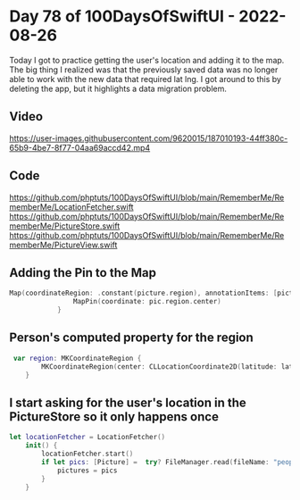 # Day 78 of 100DaysOfSwiftUI - 2022-08-26

Today I got to practice getting the user's location and adding it to the map.  The big thing I realized was that the previously saved data was no longer able to work with the new data that required lat lng.  I got around to this by deleting the app, but it highlights a data migration problem.


## Video

https://user-images.githubusercontent.com/9620015/187010193-44ff380c-65b9-4be7-8f77-04aa69accd42.mp4

## Code 

https://github.com/phptuts/100DaysOfSwiftUI/blob/main/RememberMe/RememberMe/LocationFetcher.swift
https://github.com/phptuts/100DaysOfSwiftUI/blob/main/RememberMe/RememberMe/PictureStore.swift
https://github.com/phptuts/100DaysOfSwiftUI/blob/main/RememberMe/RememberMe/PictureView.swift

## Adding the Pin to the Map

```swift
Map(coordinateRegion: .constant(picture.region), annotationItems: [picture]) { pic in
                MapPin(coordinate: pic.region.center)
            }
```

## Person's computed property for the region

```swift
 var region: MKCoordinateRegion {
        MKCoordinateRegion(center: CLLocationCoordinate2D(latitude: latitude, longitude: longitude), span: MKCoordinateSpan(latitudeDelta: 0.003, longitudeDelta: 0.003))
    }
```

## I start asking for the user's location in the PictureStore so it only happens once

```swift
let locationFetcher = LocationFetcher()
    init() {
        locationFetcher.start()
        if let pics: [Picture] =  try? FileManager.read(fileName: "people.json") {
            pictures = pics
        }
    }
```
